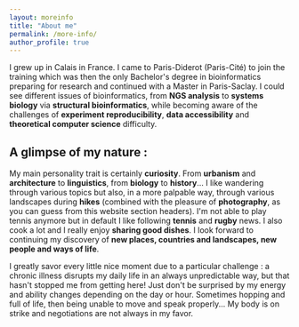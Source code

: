 ```yaml
---
layout: moreinfo
title: "About me"
permalink: /more-info/
author_profile: true
---
```


I grew up in Calais in France. I came to Paris-Diderot (Paris-Cité) to join the training which was then the only Bachelor's degree in bioinformatics preparing for research and continued with a Master in Paris-Saclay. I could see different issues of bioinformatics, from **NGS analysis** to **systems biology** via **structural bioinformatics**, while becoming aware of the challenges of **experiment reproducibility**, **data accessibility** and **theoretical computer science** difficulty.

## A glimpse of my nature :

My main personality trait is certainly **curiosity**. From **urbanism** and **architecture** to **linguistics**, from **biology** to **history**... I like wandering through various topics but also, in a more palpable way, through various landscapes during **hikes** (combined with the pleasure of **photography**, as you can guess from this website section headers). I'm not able to play tennis anymore but in default I like following **tennis** and **rugby** news. I also cook a lot and I really enjoy **sharing good dishes**. I look forward to continuing my discovery of **new places, countries and landscapes, new people and ways of life**.

I greatly savor every little nice moment due to a particular challenge : a chronic illness disrupts my daily life in an always unpredictable way, but that hasn't stopped me from getting here! Just don't be surprised by my energy and ability changes depending on the day or hour. Sometimes hopping and full of life, then being unable to move and speak properly... My body is on strike and negotiations are not always in my favor.
